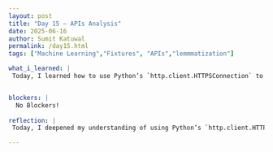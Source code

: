 ```yaml
---
layout: post
title: "Day 15 – APIs Analysis"
date: 2025-06-16
author: Sumit Katuwal
permalink: /day15.html
tags: ["Machine Learning","Fixtures", "APIs","lemmmatization"]

what_i_learned: |
 Today, I learned how to use Python’s `http.client.HTTPSConnection` to establish a secure connection to the Football API server at `v3.football.api-sports.io` for fetching team statistics. I gained insight into modifying code to dynamically determine a team’s primary league by analyzing fixture data, eliminating the need to manually input a league ID. I also understood how to aggregate and display stats like shots on goal, yellow cards, and red cards across all fixtures for a given team and season using the `/fixtures/statistics` endpoint. Additionally, I discovered the importance of handling API rate limits with `time.sleep(1)` to ensure reliable data retrieval. Overall, I’m excited about how these skills can help me process football data more efficiently for my project!


blockers: |
  No Blockers!
  
reflection: |
 Today, I deepened my understanding of using Python’s `http.client.HTTPSConnection` to connect securely to the Football API, which felt like a big step in mastering low-level HTTP requests. Figuring out how to dynamically identify a team’s primary league from fixture data was challenging but rewarding, as it streamlined the code by removing the need for a league ID input. I’m excited about how the code now aggregates shots on goal, yellow cards, and red cards across a season, giving me a clearer picture of team performance. Learning to manage API rate limits with `time.sleep(1)` was a practical lesson in handling real-world API constraints. Overall, I feel more confident in processing and analyzing football data, and I’m eager to apply these skills to enhance my project further!

---
```











